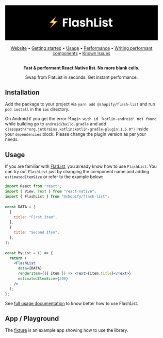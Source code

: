 [![Build status](./FlashList.png)](https://buildkite.com/shopify/flash-list)

<div align="center">
  <a href="https://shopify.github.io/flash-list/">Website</a> •
  <a href="https://shopify.github.io/flash-list/docs/">Getting started</a> •
  <a href="https://shopify.github.io/flash-list/docs/usage">Usage</a> •
  <a href="https://shopify.github.io/flash-list/docs/performance-troubleshooting">Performance</a> •
  <a href="https://shopify.github.io/flash-list/performant-components">Writing performant components</a> •
  <a href="https://shopify.github.io/flash-list/docs/known-issues">Known Issues</a>
<br><br>

**Fast & performant React Native list. No more blank cells.**

Swap from FlatList in seconds. Get instant performance.

</div>

## Installation

Add the package to your project via `yarn add @shopify/flash-list` and run `pod install` in the `ios` directory.

On Android if you get the error `Plugin with id 'kotlin-android' not found` while building go to `android/build.gradle` and add `classpath("org.jetbrains.kotlin:kotlin-gradle-plugin:1.5.0")` inside your `dependencies` block. Please change the plugin version as per your needs.

## Usage

If you are familiar with [FlatList](https://reactnative.dev/docs/flatlist), you already know how to use `FlashList`. You can try out `FlashList` just by changing the component name and adding `estimatedItemSize` or refer to the example below:

```jsx
import React from "react";
import { View, Text } from "react-native";
import { FlashList } from "@shopify/flash-list";

const DATA = [
  {
    title: "First Item",
  },
  {
    title: "Second Item",
  },
];

const MyList = () => {
  return (
    <FlashList
      data={DATA}
      renderItem={({ item }) => <Text>{item.title}</Text>}
      estimatedItemSize={200}
    />
  );
};
```

See [full usage documentation](https://shopify.github.io/flash-list/docs/usage) to know better how to use FlashList.

## App / Playground

The [fixture](https://github.com/Shopify/flash-list/tree/main/fixture) is an example app showing how to use the library.
